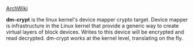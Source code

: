 [ArchWiki](https://wiki.archlinux.org/title/Dm-crypt/System_configuration)

**dm-crypt** is the linux kernel's device mapper crypto target. Device mapper is infrastructure in the Linux kernel that provide a generic way to create virtual layers of block devices. Writes to this device will be encrypted  and read decrypted. dm-crypt works at the kernel level, translating on the fly.